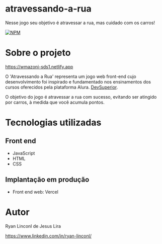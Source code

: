 # atravessando-a-rua
Nesse jogo seu objetivo é atravessar a rua, mas cuidado com os carros!

[![NPM](https://img.shields.io/npm/l/react)](https://github.com/RyanLinconl/atravessando-a-rua/blob/main/LICENSE) 

# Sobre o projeto

https://wmazoni-sds1.netlify.app

O 'Atravessando a Rua' representa um jogo web front-end cujo desenvolvimento foi inspirado e fundamentado nos ensinamentos dos cursos oferecidos pela plataforma Alura. [DevSuperior](https://www.alura.com.br "Site da Alura").

O objetivo do jogo é atravessar a rua com sucesso, evitando ser atingido por carros, à medida que você acumula pontos.

# Tecnologias utilizadas
## Front end
- JavaScript
- HTML
- CSS
  
## Implantação em produção
- Front end web: Vercel

# Autor

Ryan Linconl de Jesus Lira

https://www.linkedin.com/in/ryan-linconl/
